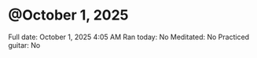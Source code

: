 # @October 1, 2025

Full date: October 1, 2025 4:05 AM
Ran today: No
Meditated: No
Practiced guitar: No